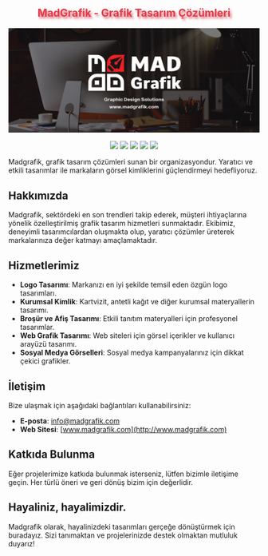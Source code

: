 <h2 align="center" style="color:#e63946;text-shadow: 3px 4px 4px rgba(205, 50, 70, 0.7);">MadGrafik - Grafik Tasarım Çözümleri <br></h2>
<img src="./welcome.png" alt="Welcome to madgrafik's github organization."></img>
<p align="center">
    <a href="https://github.com/madtethys" target"blank_"><img src="https://img.shields.io/badge/GitHub%20-191717.svg?&style=for-the-badge&logo=github&logoColor=white"></a>
    <a href="https://www.instagram.com/mdusova/" target"blank_"><img src="https://img.shields.io/badge/INSTAGRAM%20-191717.svg?&style=for-the-badge&logo=instagram&logoColor=white"></a>
<a href="https://open.spotify.com/user/31e4wu2ua42rf5qvqaukgjwgz7tu" target"blank_"><img src="https://img.shields.io/badge/Spotify%20-191717.svg?&style=for-the-badge&logo=spotify&logoColor=white"></a>
<a href="https://x.com/madgrafik" target"blank_"><img src="https://i.hizliresim.com/lzfsyes.png" style="height: 28px;"></a>
    <a href="https://github.com/madtethys/" target"blank_"><img src="https://komarev.com/ghpvc/?username=madgrafik&label=Profil%20görüntülenmesi&color=191717&style=for-the-badge" style="width:101.75; height:28;"></a>
</p> 

Madgrafik, grafik tasarım çözümleri sunan bir organizasyondur. Yaratıcı ve etkili tasarımlar ile markaların görsel kimliklerini güçlendirmeyi hedefliyoruz.

## Hakkımızda
Madgrafik, sektördeki en son trendleri takip ederek, müşteri ihtiyaçlarına yönelik özelleştirilmiş grafik tasarım hizmetleri sunmaktadır. Ekibimiz, deneyimli tasarımcılardan oluşmakta olup, yaratıcı çözümler üreterek markalarınıza değer katmayı amaçlamaktadır.

## Hizmetlerimiz
- **Logo Tasarımı**: Markanızı en iyi şekilde temsil eden özgün logo tasarımları.
- **Kurumsal Kimlik**: Kartvizit, antetli kağıt ve diğer kurumsal materyallerin tasarımı.
- **Broşür ve Afiş Tasarımı**: Etkili tanıtım materyalleri için profesyonel tasarımlar.
- **Web Grafik Tasarımı**: Web siteleri için görsel içerikler ve kullanıcı arayüzü tasarımı.
- **Sosyal Medya Görselleri**: Sosyal medya kampanyalarınız için dikkat çekici grafikler.

## İletişim

Bize ulaşmak için aşağıdaki bağlantıları kullanabilirsiniz:

- **E-posta**: info@madgrafik.com
- **Web Sitesi**: [www.madgrafik.com](http://www.madgrafik.com)

## Katkıda Bulunma
Eğer projelerimize katkıda bulunmak isterseniz, lütfen bizimle iletişime geçin. Her türlü öneri ve geri dönüş bizim için değerlidir.

## Hayaliniz, hayalimizdir.
Madgrafik olarak, hayalinizdeki tasarımları gerçeğe dönüştürmek için buradayız. Sizi tanımaktan ve projelerinizde destek olmaktan mutluluk duyarız!

